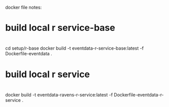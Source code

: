 docker file notes:

# build local r service-base
#
cd setup/r-base
docker build -t eventdata-r-service-base:latest -f Dockerfile-eventdata .

# build local r service
#
docker build -t eventdata-ravens-r-service:latest -f Dockerfile-eventdata-r-service .
